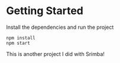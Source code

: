 # Getting Started
Install the dependencies and run the project
```
npm install
npm start
```

This is another project I did with Srimba!
